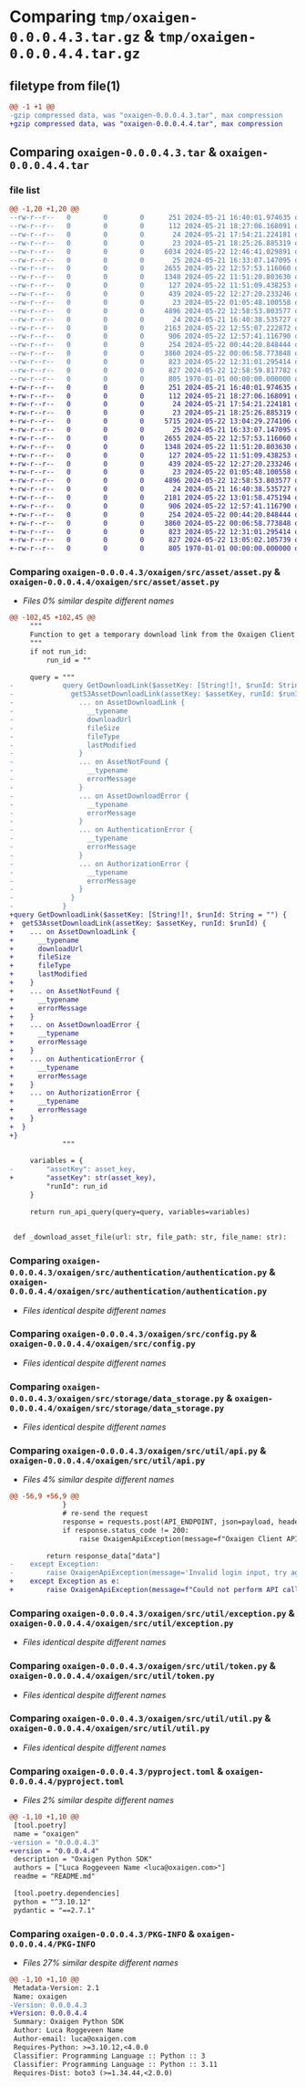 # Comparing `tmp/oxaigen-0.0.0.4.3.tar.gz` & `tmp/oxaigen-0.0.0.4.4.tar.gz`

## filetype from file(1)

```diff
@@ -1 +1 @@
-gzip compressed data, was "oxaigen-0.0.0.4.3.tar", max compression
+gzip compressed data, was "oxaigen-0.0.0.4.4.tar", max compression
```

## Comparing `oxaigen-0.0.0.4.3.tar` & `oxaigen-0.0.0.4.4.tar`

### file list

```diff
@@ -1,20 +1,20 @@
--rw-r--r--   0        0        0      251 2024-05-21 16:40:01.974635 oxaigen-0.0.0.4.3/README.md
--rw-r--r--   0        0        0      112 2024-05-21 18:27:06.168091 oxaigen-0.0.0.4.3/oxaigen/__init__.py
--rw-r--r--   0        0        0       24 2024-05-21 17:54:21.224181 oxaigen-0.0.0.4.3/oxaigen/src/__init__.py
--rw-r--r--   0        0        0       23 2024-05-21 18:25:26.885319 oxaigen-0.0.0.4.3/oxaigen/src/asset/__init__.py
--rw-r--r--   0        0        0     6034 2024-05-22 12:46:41.029891 oxaigen-0.0.0.4.3/oxaigen/src/asset/asset.py
--rw-r--r--   0        0        0       25 2024-05-21 16:33:07.147095 oxaigen-0.0.0.4.3/oxaigen/src/authentication/__init__.py
--rw-r--r--   0        0        0     2655 2024-05-22 12:57:53.116060 oxaigen-0.0.0.4.3/oxaigen/src/authentication/authentication.py
--rw-r--r--   0        0        0     1348 2024-05-22 11:51:20.803630 oxaigen-0.0.0.4.3/oxaigen/src/config.py
--rw-r--r--   0        0        0      127 2024-05-22 11:51:09.438253 oxaigen-0.0.0.4.3/oxaigen/src/constant.py
--rw-r--r--   0        0        0      439 2024-05-22 12:27:20.233246 oxaigen-0.0.0.4.3/oxaigen/src/main.py
--rw-r--r--   0        0        0       23 2024-05-22 01:05:48.100558 oxaigen-0.0.0.4.3/oxaigen/src/storage/__init__.py
--rw-r--r--   0        0        0     4896 2024-05-22 12:58:53.803577 oxaigen-0.0.0.4.3/oxaigen/src/storage/data_storage.py
--rw-r--r--   0        0        0       24 2024-05-21 16:40:38.535727 oxaigen-0.0.0.4.3/oxaigen/src/util/__init__.py
--rw-r--r--   0        0        0     2163 2024-05-22 12:55:07.222872 oxaigen-0.0.0.4.3/oxaigen/src/util/api.py
--rw-r--r--   0        0        0      906 2024-05-22 12:57:41.116790 oxaigen-0.0.0.4.3/oxaigen/src/util/exception.py
--rw-r--r--   0        0        0      254 2024-05-22 00:44:20.848444 oxaigen-0.0.0.4.3/oxaigen/src/util/logging.py
--rw-r--r--   0        0        0     3860 2024-05-22 00:06:58.773848 oxaigen-0.0.0.4.3/oxaigen/src/util/token.py
--rw-r--r--   0        0        0      823 2024-05-22 12:31:01.295414 oxaigen-0.0.0.4.3/oxaigen/src/util/util.py
--rw-r--r--   0        0        0      827 2024-05-22 12:58:59.817782 oxaigen-0.0.0.4.3/pyproject.toml
--rw-r--r--   0        0        0      805 1970-01-01 00:00:00.000000 oxaigen-0.0.0.4.3/PKG-INFO
+-rw-r--r--   0        0        0      251 2024-05-21 16:40:01.974635 oxaigen-0.0.0.4.4/README.md
+-rw-r--r--   0        0        0      112 2024-05-21 18:27:06.168091 oxaigen-0.0.0.4.4/oxaigen/__init__.py
+-rw-r--r--   0        0        0       24 2024-05-21 17:54:21.224181 oxaigen-0.0.0.4.4/oxaigen/src/__init__.py
+-rw-r--r--   0        0        0       23 2024-05-21 18:25:26.885319 oxaigen-0.0.0.4.4/oxaigen/src/asset/__init__.py
+-rw-r--r--   0        0        0     5715 2024-05-22 13:04:29.274106 oxaigen-0.0.0.4.4/oxaigen/src/asset/asset.py
+-rw-r--r--   0        0        0       25 2024-05-21 16:33:07.147095 oxaigen-0.0.0.4.4/oxaigen/src/authentication/__init__.py
+-rw-r--r--   0        0        0     2655 2024-05-22 12:57:53.116060 oxaigen-0.0.0.4.4/oxaigen/src/authentication/authentication.py
+-rw-r--r--   0        0        0     1348 2024-05-22 11:51:20.803630 oxaigen-0.0.0.4.4/oxaigen/src/config.py
+-rw-r--r--   0        0        0      127 2024-05-22 11:51:09.438253 oxaigen-0.0.0.4.4/oxaigen/src/constant.py
+-rw-r--r--   0        0        0      439 2024-05-22 12:27:20.233246 oxaigen-0.0.0.4.4/oxaigen/src/main.py
+-rw-r--r--   0        0        0       23 2024-05-22 01:05:48.100558 oxaigen-0.0.0.4.4/oxaigen/src/storage/__init__.py
+-rw-r--r--   0        0        0     4896 2024-05-22 12:58:53.803577 oxaigen-0.0.0.4.4/oxaigen/src/storage/data_storage.py
+-rw-r--r--   0        0        0       24 2024-05-21 16:40:38.535727 oxaigen-0.0.0.4.4/oxaigen/src/util/__init__.py
+-rw-r--r--   0        0        0     2181 2024-05-22 13:01:58.475194 oxaigen-0.0.0.4.4/oxaigen/src/util/api.py
+-rw-r--r--   0        0        0      906 2024-05-22 12:57:41.116790 oxaigen-0.0.0.4.4/oxaigen/src/util/exception.py
+-rw-r--r--   0        0        0      254 2024-05-22 00:44:20.848444 oxaigen-0.0.0.4.4/oxaigen/src/util/logging.py
+-rw-r--r--   0        0        0     3860 2024-05-22 00:06:58.773848 oxaigen-0.0.0.4.4/oxaigen/src/util/token.py
+-rw-r--r--   0        0        0      823 2024-05-22 12:31:01.295414 oxaigen-0.0.0.4.4/oxaigen/src/util/util.py
+-rw-r--r--   0        0        0      827 2024-05-22 13:05:02.105739 oxaigen-0.0.0.4.4/pyproject.toml
+-rw-r--r--   0        0        0      805 1970-01-01 00:00:00.000000 oxaigen-0.0.0.4.4/PKG-INFO
```

### Comparing `oxaigen-0.0.0.4.3/oxaigen/src/asset/asset.py` & `oxaigen-0.0.0.4.4/oxaigen/src/asset/asset.py`

 * *Files 0% similar despite different names*

```diff
@@ -102,45 +102,45 @@
     """
     Function to get a temporary download link from the Oxaigen Client API to a file in the Oxaigen data plane
     """
     if not run_id:
         run_id = ""
 
     query = """
-            query GetDownloadLink($assetKey: [String!]!, $runId: String = "") {
-              getS3AssetDownloadLink(assetKey: $assetKey, runId: $runId) {
-                ... on AssetDownloadLink {
-                  __typename
-                  downloadUrl
-                  fileSize
-                  fileType
-                  lastModified
-                }
-                ... on AssetNotFound {
-                  __typename
-                  errorMessage
-                }
-                ... on AssetDownloadError {
-                  __typename
-                  errorMessage
-                }
-                ... on AuthenticationError {
-                  __typename
-                  errorMessage
-                }
-                ... on AuthorizationError {
-                  __typename
-                  errorMessage
-                }
-              }
-            }
+query GetDownloadLink($assetKey: [String!]!, $runId: String = "") {
+  getS3AssetDownloadLink(assetKey: $assetKey, runId: $runId) {
+    ... on AssetDownloadLink {
+      __typename
+      downloadUrl
+      fileSize
+      fileType
+      lastModified
+    }
+    ... on AssetNotFound {
+      __typename
+      errorMessage
+    }
+    ... on AssetDownloadError {
+      __typename
+      errorMessage
+    }
+    ... on AuthenticationError {
+      __typename
+      errorMessage
+    }
+    ... on AuthorizationError {
+      __typename
+      errorMessage
+    }
+  }
+}
             """
 
     variables = {
-        "assetKey": asset_key,
+        "assetKey": str(asset_key),
         "runId": run_id
     }
 
     return run_api_query(query=query, variables=variables)
 
 
 def _download_asset_file(url: str, file_path: str, file_name: str):
```

### Comparing `oxaigen-0.0.0.4.3/oxaigen/src/authentication/authentication.py` & `oxaigen-0.0.0.4.4/oxaigen/src/authentication/authentication.py`

 * *Files identical despite different names*

### Comparing `oxaigen-0.0.0.4.3/oxaigen/src/config.py` & `oxaigen-0.0.0.4.4/oxaigen/src/config.py`

 * *Files identical despite different names*

### Comparing `oxaigen-0.0.0.4.3/oxaigen/src/storage/data_storage.py` & `oxaigen-0.0.0.4.4/oxaigen/src/storage/data_storage.py`

 * *Files identical despite different names*

### Comparing `oxaigen-0.0.0.4.3/oxaigen/src/util/api.py` & `oxaigen-0.0.0.4.4/oxaigen/src/util/api.py`

 * *Files 4% similar despite different names*

```diff
@@ -56,9 +56,9 @@
             }
             # re-send the request
             response = requests.post(API_ENDPOINT, json=payload, headers=new_headers)
             if response.status_code != 200:
                 raise OxaigenApiException(message=f"Oxaigen Client API connection error: {str(response.text)}")
 
         return response_data["data"]
-    except Exception:
-        raise OxaigenApiException(message='Invalid login input, try again!')
+    except Exception as e:
+        raise OxaigenApiException(message=f"Could not perform API call, error: {str(e)}")
```

### Comparing `oxaigen-0.0.0.4.3/oxaigen/src/util/exception.py` & `oxaigen-0.0.0.4.4/oxaigen/src/util/exception.py`

 * *Files identical despite different names*

### Comparing `oxaigen-0.0.0.4.3/oxaigen/src/util/token.py` & `oxaigen-0.0.0.4.4/oxaigen/src/util/token.py`

 * *Files identical despite different names*

### Comparing `oxaigen-0.0.0.4.3/oxaigen/src/util/util.py` & `oxaigen-0.0.0.4.4/oxaigen/src/util/util.py`

 * *Files identical despite different names*

### Comparing `oxaigen-0.0.0.4.3/pyproject.toml` & `oxaigen-0.0.0.4.4/pyproject.toml`

 * *Files 2% similar despite different names*

```diff
@@ -1,10 +1,10 @@
 [tool.poetry]
 name = "oxaigen"
-version = "0.0.0.4.3"
+version = "0.0.0.4.4"
 description = "Oxaigen Python SDK"
 authors = ["Luca Roggeveen Name <luca@oxaigen.com>"]
 readme = "README.md"
 
 [tool.poetry.dependencies]
 python = "^3.10.12"
 pydantic = "==2.7.1"
```

### Comparing `oxaigen-0.0.0.4.3/PKG-INFO` & `oxaigen-0.0.0.4.4/PKG-INFO`

 * *Files 27% similar despite different names*

```diff
@@ -1,10 +1,10 @@
 Metadata-Version: 2.1
 Name: oxaigen
-Version: 0.0.0.4.3
+Version: 0.0.0.4.4
 Summary: Oxaigen Python SDK
 Author: Luca Roggeveen Name
 Author-email: luca@oxaigen.com
 Requires-Python: >=3.10.12,<4.0.0
 Classifier: Programming Language :: Python :: 3
 Classifier: Programming Language :: Python :: 3.11
 Requires-Dist: boto3 (>=1.34.44,<2.0.0)
```

